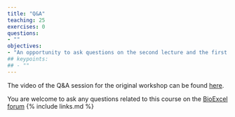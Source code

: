 ```yaml
---
title: "Q&A"
teaching: 25
exercises: 0
questions:
- ""
objectives:
- "An opportunity to ask questions on the second lecture and the first practical"
## keypoints:
## - ""
---
```


The video of the Q&A session for the original workshop can be found 
[here](https://youtu.be/p5khT-4WXiE). 

You are welcome to ask any questions related to this course on the 
[BioExcel forum](https://ask.bioexcel.eu/c/qmmm-biosim/20)
{% include links.md %}
